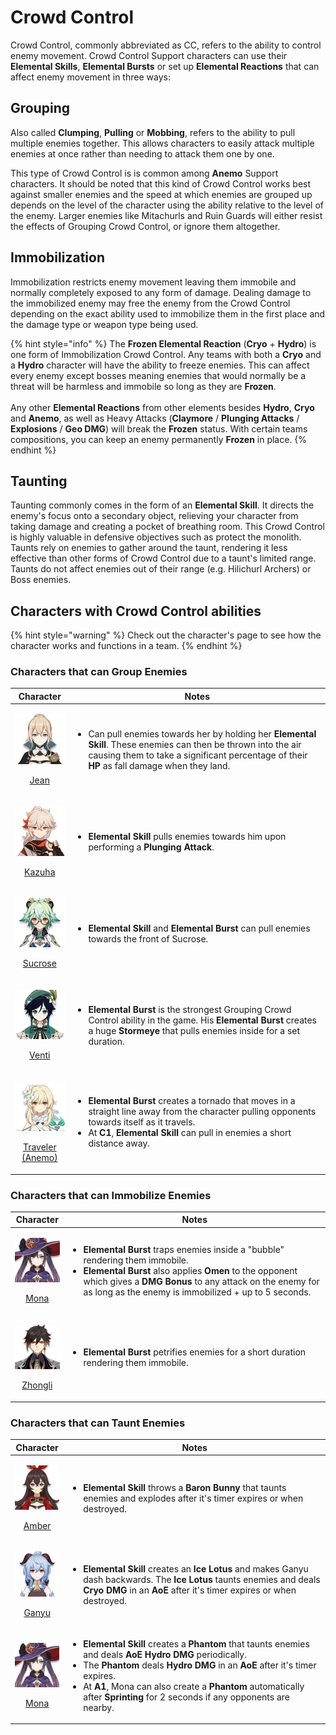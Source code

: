 # Crowd Control

Crowd Control, commonly abbreviated as CC, refers to the ability to control enemy movement. Crowd Control Support characters can use their **Elemental Skills**, **Elemental Bursts** or set up **Elemental Reactions** that can affect enemy movement in three ways:

## Grouping

Also called **Clumping**, **Pulling** or **Mobbing**, refers to the ability to pull multiple enemies together. This allows characters to easily attack multiple enemies at once rather than needing to attack them one by one.

This type of Crowd Control is is common among **Anemo** Support characters. It should be noted that this kind of Crowd Control works best against smaller enemies and the speed at which enemies are grouped up depends on the level of the character using the ability relative to the level of the enemy. Larger enemies like Mitachurls and Ruin Guards will either resist the effects of Grouping Crowd Control, or ignore them altogether.

## Immobilization

Immobilization restricts enemy movement leaving them immobile and normally completely exposed to any form of damage. Dealing damage to the immobilized enemy may free the enemy from the Crowd Control depending on the exact ability used to immobilize them in the first place and the damage type or weapon type being used.

{% hint style="info" %}
The **Frozen Elemental Reaction** (**Cryo** + **Hydro**) is one form of Immobilization Crowd Control. Any teams with both a **Cryo** and a **Hydro** character will have the ability to freeze enemies. This can affect every enemy except bosses meaning enemies that would normally be a threat will be harmless and immobile so long as they are **Frozen**.\
\
Any other **Elemental Reactions** from other elements besides **Hydro**, **Cryo** and **Anemo**, as well as Heavy Attacks (**Claymore** / **Plunging Attacks** / **Explosions** / **Geo DMG**) will break the **Frozen** status. With certain teams compositions, you can keep an enemy permanently **Frozen** in place.
{% endhint %}

## Taunting <a href="#taunt" id="taunt"></a>

Taunting commonly comes in the form of an **Elemental Skill**. It directs the enemy's focus onto a secondary object, relieving your character from taking damage and creating a pocket of breathing room. This Crowd Control is highly valuable in defensive objectives such as protect the monolith. Taunts rely on enemies to gather around the taunt, rendering it less effective than other forms of Crowd Control due to a taunt's limited range. Taunts do not affect enemies out of their range (e.g. Hilichurl Archers) or Boss enemies.

## Characters with Crowd Control abilities

{% hint style="warning" %}
Check out the character's page to see how the character works and functions in a team.
{% endhint %}

### Characters that can Group Enemies

|                                                                           Character                                                                          | Notes                                                                                                                                                                                                                                                                                  |
| :----------------------------------------------------------------------------------------------------------------------------------------------------------: | -------------------------------------------------------------------------------------------------------------------------------------------------------------------------------------------------------------------------------------------------------------------------------------- |
|                <p><img src="../../.gitbook/assets/UI_AvatarIcon_Jean.png" alt=""></p><p><a href="../../characters/anemo/jean.md">Jean</a></p>                | <ul><li>Can pull enemies towards her by holding her <strong>Elemental Skill</strong>. These enemies can then be thrown into the air causing them to take a significant percentage of their <strong>HP</strong> as fall damage when they land.</li></ul>                                |
|             <p><img src="../../.gitbook/assets/UI_AvatarIcon_Kazuha.png" alt=""></p><p><a href="../../characters/anemo/kazuha.md">Kazuha</a></p>             | <ul><li><strong>Elemental Skill</strong> pulls enemies towards him upon performing a <strong>Plunging Attack</strong>.</li></ul>                                                                                                                                                       |
|            <p><img src="../../.gitbook/assets/UI_AvatarIcon_Sucrose.png" alt=""></p><p><a href="../../characters/anemo/sucrose.md">Sucrose</a></p>           | <ul><li><strong>Elemental Skill</strong> and <strong>Elemental Burst</strong> can pull enemies towards the front of Sucrose.</li></ul>                                                                                                                                                 |
|               <p><img src="../../.gitbook/assets/UI_AvatarIcon_Venti.png" alt=""></p><p><a href="../../characters/anemo/venti.md">Venti</a></p>              | <ul><li><strong>Elemental Burst</strong> is the strongest Grouping Crowd Control ability in the game. His <strong>Elemental Burst</strong> creates a huge <strong>Stormeye</strong> that pulls enemies inside for a set duration.</li></ul>                                            |
| <p><img src="../../.gitbook/assets/UI_AvatarIcon_Lumine_Anemo.png" alt=""></p><p><a href="../../characters/anemo/traveler-anemo.md">Traveler (Anemo)</a></p> | <ul><li><strong>Elemental Burst</strong> creates a tornado that moves in a straight line away from the character pulling opponents towards itself as it travels.</li><li>At <strong>C1</strong>, <strong>Elemental Skill</strong> can pull in enemies a short distance away.</li></ul> |

### Characters that can Immobilize Enemies

|                                                               Character                                                               | Notes                                                                                                                                                                                                                                                                                                                                  |
| :-----------------------------------------------------------------------------------------------------------------------------------: | -------------------------------------------------------------------------------------------------------------------------------------------------------------------------------------------------------------------------------------------------------------------------------------------------------------------------------------- |
|     <p><img src="../../.gitbook/assets/UI_AvatarIcon_Mona.png" alt=""></p><p><a href="../../characters/hydro/mona.md">Mona</a></p>    | <ul><li><strong>Elemental Burst</strong> traps enemies inside a "bubble" rendering them immobile.</li><li><strong>Elemental Burst</strong> also applies <strong>Omen</strong> to the opponent which gives a <strong>DMG Bonus</strong> to any attack on the enemy for as long as the enemy is immobilized + up to 5 seconds.</li></ul> |
| <p><img src="../../.gitbook/assets/UI_AvatarIcon_Zhongli.png" alt=""></p><p><a href="../../characters/geo/zhongli.md">Zhongli</a></p> | <ul><li><strong>Elemental Burst</strong> petrifies enemies for a short duration rendering them immobile.</li></ul>                                                                                                                                                                                                                     |

### Characters that can Taunt Enemies

|                                                                                   Character                                                                                   | Notes                                                                                                                                                                                                                                                                                                                                                                                                                                                                 |
| :---------------------------------------------------------------------------------------------------------------------------------------------------------------------------: | --------------------------------------------------------------------------------------------------------------------------------------------------------------------------------------------------------------------------------------------------------------------------------------------------------------------------------------------------------------------------------------------------------------------------------------------------------------------- |
| <p><a href="../../characters/pyro/amber.md"><img src="../../.gitbook/assets/UI_AvatarIcon_Amber.png" alt=""></a></p><p><a href="../../characters/pyro/amber.md">Amber</a></p> | <ul><li><strong>Elemental Skill</strong> throws a <strong>Baron Bunny</strong> that taunts enemies and explodes after it's timer expires or when destroyed.</li></ul>                                                                                                                                                                                                                                                                                                 |
| <p><a href="../../characters/cryo/ganyu.md"><img src="../../.gitbook/assets/UI_AvatarIcon_Ganyu.png" alt=""></a></p><p><a href="../../characters/cryo/ganyu.md">Ganyu</a></p> | <ul><li><strong>Elemental Skill</strong> creates an <strong>Ice Lotus</strong> and makes Ganyu dash backwards. The <strong>Ice Lotus</strong> taunts enemies and deals <strong>Cryo DMG</strong> in an <strong>AoE</strong> after it's timer expires or when destroyed.</li></ul>                                                                                                                                                                                     |
|  <p><a href="../../characters/hydro/mona.md"><img src="../../.gitbook/assets/UI_AvatarIcon_Mona.png" alt=""></a></p><p><a href="../../characters/hydro/mona.md">Mona</a></p>  | <ul><li><strong>Elemental Skill</strong> creates a <strong>Phantom</strong> that taunts enemies and deals <strong>AoE Hydro DMG</strong> periodically.</li><li>The <strong>Phantom</strong> deals <strong>Hydro DMG</strong> in an <strong>AoE</strong> after it's timer expires.</li><li>At <strong>A1</strong>, Mona can also create a <strong>Phantom</strong> automatically after <strong>Sprinting</strong> for 2 seconds if any opponents are nearby.</li></ul> |
